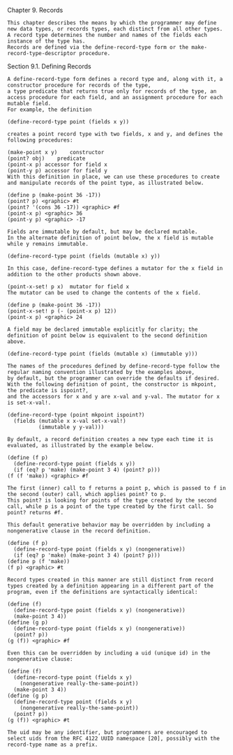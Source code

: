 Chapter 9. Records

    This chapter describes the means by which the programmer may define new data types, or records types, each distinct from all other types. 
    A record type determines the number and names of the fields each instance of the type has. 
    Records are defined via the define-record-type form or the make-record-type-descriptor procedure.

  Section 9.1. Defining Records

    A define-record-type form defines a record type and, along with it, a constructor procedure for records of the type, 
    a type predicate that returns true only for records of the type, an access procedure for each field, and an assignment procedure for each mutable field. 
    For example, the definition

    (define-record-type point (fields x y))

    creates a point record type with two fields, x and y, and defines the following procedures:

    (make-point x y)	constructor
    (point? obj)	predicate
    (point-x p)	accessor for field x
    (point-y p)	accessor for field y
    With this definition in place, we can use these procedures to create and manipulate records of the point type, as illustrated below.

    (define p (make-point 36 -17))
    (point? p) <graphic> #t
    (point? '(cons 36 -17)) <graphic> #f
    (point-x p) <graphic> 36
    (point-y p) <graphic> -17

    Fields are immutable by default, but may be declared mutable. 
    In the alternate definition of point below, the x field is mutable while y remains immutable.

    (define-record-type point (fields (mutable x) y))

    In this case, define-record-type defines a mutator for the x field in addition to the other products shown above.

    (point-x-set! p x)	mutator for field x
    The mutator can be used to change the contents of the x field.

    (define p (make-point 36 -17))
    (point-x-set! p (- (point-x p) 12))
    (point-x p) <graphic> 24

    A field may be declared immutable explicitly for clarity; the definition of point below is equivalent to the second definition above.

    (define-record-type point (fields (mutable x) (immutable y)))

    The names of the procedures defined by define-record-type follow the regular naming convention illustrated by the examples above, 
    by default, but the programmer can override the defaults if desired. 
    With the following definition of point, the constructor is mkpoint, the predicate is ispoint?, 
    and the accessors for x and y are x-val and y-val. The mutator for x is set-x-val!.

    (define-record-type (point mkpoint ispoint?)
      (fields (mutable x x-val set-x-val!)
              (immutable y y-val)))

    By default, a record definition creates a new type each time it is evaluated, as illustrated by the example below.

    (define (f p)
      (define-record-type point (fields x y))
      (if (eq? p 'make) (make-point 3 4) (point? p)))
    (f (f 'make)) <graphic> #f

    The first (inner) call to f returns a point p, which is passed to f in the second (outer) call, which applies point? to p. 
    This point? is looking for points of the type created by the second call, while p is a point of the type created by the first call. So point? returns #f.

    This default generative behavior may be overridden by including a nongenerative clause in the record definition.

    (define (f p)
      (define-record-type point (fields x y) (nongenerative))
      (if (eq? p 'make) (make-point 3 4) (point? p)))
    (define p (f 'make))
    (f p) <graphic> #t

    Record types created in this manner are still distinct from record types created by a definition appearing in a different part of the program, even if the definitions are syntactically identical:

    (define (f)
      (define-record-type point (fields x y) (nongenerative))
      (make-point 3 4))
    (define (g p)
      (define-record-type point (fields x y) (nongenerative))
      (point? p))
    (g (f)) <graphic> #f

    Even this can be overridden by including a uid (unique id) in the nongenerative clause:

    (define (f)
      (define-record-type point (fields x y)
        (nongenerative really-the-same-point))
      (make-point 3 4))
    (define (g p)
      (define-record-type point (fields x y)
        (nongenerative really-the-same-point))
      (point? p))
    (g (f)) <graphic> #t

    The uid may be any identifier, but programmers are encouraged to select uids from the RFC 4122 UUID namespace [20], possibly with the record-type name as a prefix.

